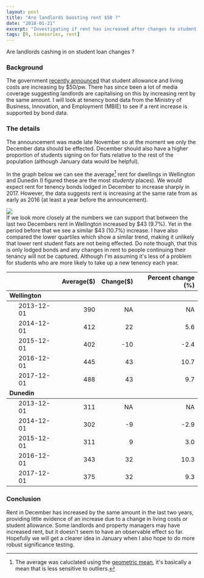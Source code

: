```yaml
---
layout: post
title: "Are landlords boosting rent $50 ?"
date: "2018-01-21"
excerpt: "Investigating if rent has increased after changes to student loans"
tags: [R, timeseries, rent]
---
```


Are landlords cashing in on student loan changes ?

### Background

The government [recently announced](https://www.studylink.govt.nz/about-studylink/news/2017/increases-to-student-allowance-and-living-costs.html) that student allowance and living costs are increasing by $50/pw. There has since been a lot of media coverage suggesting landlords are capitalising on this by increasing rent by the same amount. I will look at tenency bond data from the Ministry of Business, Innovation, and Employment (MBIE) to see if a rent increase is supported by bond data.


### The details

The announcement was made late November so at the moment we only the December data should be effected. December should also have a higher proportion of students signing on for flats relative to the rest of the population (although January data would be helpful).

In the graph below we can see the average[^1] rent for dwellings in Wellington and Dunedin (I figured these are the most _studenty_ places). We would expect rent for tenency bonds lodged in December to increase sharply in 2017. However, the data suggests rent is increasing at the same rate from as early as 2016 (at least a year before the announcement).

[^1]: The average was caluclated using the [geometric mean](https://en.wikipedia.org/wiki/Geometric_mean), it's basically a mean that is less sensitive to outliers.

<img src="https://haututu.github.io/JBlog/blog/meanDecPlot.svg">

<br>
If we look more closely at the numbers we can support that between the last two Decembers rent in Wellington increased by $43 (9.7%). Yet in the period before that we see a similar $43 (10.7%) increase. I have also compared the lower quartiles which show a similar trend, making it unlikely that lower rent student flats are not being effected. Do note though, that this is only lodged bonds and any changes in rent to people continuing their tenancy will not be captured. Although I'm assuming it's less of a problem for students who are more likely to take up a new tenency each year.

<table class="table table-striped table-hover" style="width: auto !important; margin-left: auto; margin-right: auto;">
<thead><tr>
<th style="text-align:left;">  </th>
   <th style="text-align:right;"> Average($) </th>
   <th style="text-align:right;"> Change($) </th>
   <th style="text-align:right;"> Percent change (%) </th>
  </tr></thead>
<tbody>
<tr grouplength="5"><td colspan="4" style="border-bottom: 1px solid;"><strong>Wellington</strong></td></tr>
<tr>
<td style="text-align:left; padding-left: 2em;" indentlevel="1"> 2013-12-01 </td>
   <td style="text-align:right;"> 390 </td>
   <td style="text-align:right;"> NA </td>
   <td style="text-align:right;"> NA </td>
  </tr>
<tr>
<td style="text-align:left; padding-left: 2em;" indentlevel="1"> 2014-12-01 </td>
   <td style="text-align:right;"> 412 </td>
   <td style="text-align:right;"> 22 </td>
   <td style="text-align:right;"> 5.6 </td>
  </tr>
<tr>
<td style="text-align:left; padding-left: 2em;" indentlevel="1"> 2015-12-01 </td>
   <td style="text-align:right;"> 402 </td>
   <td style="text-align:right;"> -10 </td>
   <td style="text-align:right;"> -2.4 </td>
  </tr>
<tr>
<td style="text-align:left; padding-left: 2em;" indentlevel="1"> 2016-12-01 </td>
   <td style="text-align:right;"> 445 </td>
   <td style="text-align:right;"> 43 </td>
   <td style="text-align:right;"> 10.7 </td>
  </tr>
<tr>
<td style="text-align:left; padding-left: 2em;" indentlevel="1"> 2017-12-01 </td>
   <td style="text-align:right;"> 488 </td>
   <td style="text-align:right;"> 43 </td>
   <td style="text-align:right;"> 9.7 </td>
  </tr>
<tr grouplength="5"><td colspan="4" style="border-bottom: 1px solid;"><strong>Dunedin</strong></td></tr>
<tr>
<td style="text-align:left; padding-left: 2em;" indentLevel="1"> 2013-12-01 </td>
   <td style="text-align:right;"> 311 </td>
   <td style="text-align:right;"> NA </td>
   <td style="text-align:right;"> NA </td>
  </tr>
<tr>
<td style="text-align:left; padding-left: 2em;" indentLevel="1"> 2014-12-01 </td>
   <td style="text-align:right;"> 302 </td>
   <td style="text-align:right;"> -9 </td>
   <td style="text-align:right;"> -2.9 </td>
  </tr>
<tr>
<td style="text-align:left; padding-left: 2em;" indentLevel="1"> 2015-12-01 </td>
   <td style="text-align:right;"> 311 </td>
   <td style="text-align:right;"> 9 </td>
   <td style="text-align:right;"> 3.0 </td>
  </tr>
<tr>
<td style="text-align:left; padding-left: 2em;" indentLevel="1"> 2016-12-01 </td>
   <td style="text-align:right;"> 343 </td>
   <td style="text-align:right;"> 32 </td>
   <td style="text-align:right;"> 10.3 </td>
  </tr>
<tr>
<td style="text-align:left; padding-left: 2em;" indentLevel="1"> 2017-12-01 </td>
   <td style="text-align:right;"> 375 </td>
   <td style="text-align:right;"> 32 </td>
   <td style="text-align:right;"> 9.3 </td>
  </tr>
</tbody>
</table>

### Conclusion

Rent in December has increased by the same amount in the last two years, providing little evidence of an increase due to a change in living costs or student allowance. Some landlords and property managers may have increased rent, but it doesn't seem to have an observable effect so far. Hopefully we will get a clearer idea in January when I also hope to do more robust significance testing.
